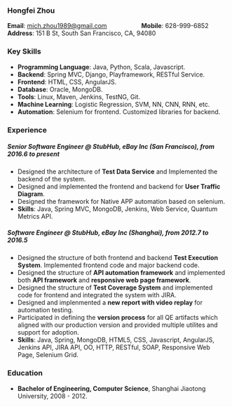 ### Hongfei Zhou
**Email**: mich.zhou1989@gmail.com
&nbsp;&nbsp;&nbsp;&nbsp;&nbsp;&nbsp;&nbsp;&nbsp;&nbsp;&nbsp;&nbsp;&nbsp;&nbsp;&nbsp;&nbsp;&nbsp;&nbsp;&nbsp;
**Mobile**: 628-999-6852  
**Address**: 151 B St, South San Francisco, CA, 94080

### Key Skills
* **Programming Language**: Java, Python, Scala, Javascript.
* **Backend**: Spring MVC, Django, Playframework, RESTful Service.
* **Frontend**: HTML, CSS, AngularJS.
* **Database**: Oracle, MongoDB.
* **Tools**: Linux, Maven, Jenkins, TestNG, Git.
* **Machine Learning**: Logistic Regression, SVM, NN, CNN, RNN, etc.
* **Automation**: Selenium for frontend. Customized libraries for backend.

### Experience
##### Senior Software Engineer @ StubHub, eBay Inc (San Francisco), *from 2016.6 to present*

* Designed the architecture of **Test Data Service** and Implemented the backend of the system. 
* Designed and implemented the frontend and backend for **User Traffic Diagram**. 
* Designed the framework for Native APP automation based on selenium.
* **Skills**: Java, Spring MVC, MongoDB, Jenkins, Web Service, Quantum Metrics API.  

##### Software Engineer @ StubHub, eBay Inc (Shanghai), *from 2012.7 to 2016.5*

* Designed the structure of both frontend and backend **Test Execution System**. Implemented frontend code and major backend code.
* Designed the structure of **API automation framework** and implemented both **API framework** and **responsive web page framework**.
* Designed the structure of **Test Coverage System** and implemented code for frontend and integrated the system with JIRA.
* Designed and implenmented a **new report with video replay** for automation testing.
* Participated in defining the **version process** for all QE artifacts which aligned with our production version and provided multiple utilites and support for adoption.
* **Skills**: Java, Spring, MongoDB, HTML5, CSS, Javascript, AngularJS, Jenkins API, JIRA API, OO, HTTP, RESTful, SOAP, Responsive Web Page, Selenium Grid.

### Education
* **Bachelor of Engineering, Computer Science**, Shanghai Jiaotong University, 2008 - 2012.
